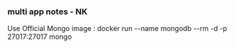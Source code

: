 ### multi app notes - NK 
Use Official Mongo image : docker run --name mongodb --rm -d -p 27017:27017 mongo

